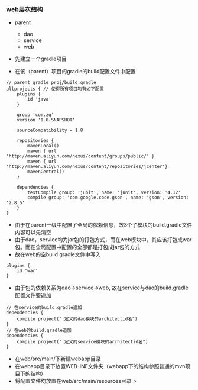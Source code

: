 ### web层次结构
* parent
    * dao
    * service
    * web

* 先建立一个gradle项目
* 在该（parent）项目的gradle的build配置文件中配置
```
// parent_gradle_proj/build.gradle
allprojects { // 使得所有项目均有如下配置
    plugins {
        id 'java'
    }
    
    group 'com.zq'
    version '1.0-SNAPSHOT'
    
    sourceCompatibility = 1.8
    
    repositories {
        mavenLocal()
        maven { url 'http://maven.aliyun.com/nexus/content/groups/public/' }
        maven { url 'http://maven.aliyun.com/nexus/content/repositories/jcenter'}
        mavenCentral()
    }
    
    dependencies {
        testCompile group: 'junit', name: 'junit', version: '4.12'
        compile group: 'com.google.code.gson', name: 'gson', version: '2.8.5'
    }
}
```
* 由于在parent一级中配置了全局的依赖信息，故3个子模块的build.gradle文件内容可以先清空
* 由于dao，service均为jar包的打包方式，而在web模块中，其应该打包成war包。而在全局配置中配置的全部都是打包成jar包的方式
* 故在web的空build.gradle文件中写入
```
plugins {
    id 'war'
}
```
* 由于包的依赖关系为dao->service->web, 故在service与dao的build.gradle配置文件要追加
```
// 在service的build.gradle追加
dependencies {
    compile project(":定义的dao模块的architectid名")
}
// 在web的build.gradle追加
dependencies {
    compile project(":定义的service模块的architectid名")
}
```
* 在web/src/main/下新建webapp目录
* 在webapp目录下放置WEB-INF文件夹（webapp下的结构参照普通的mvn项目下的结构）
* 将配置文件均放置在web/src/main/resources目录下
